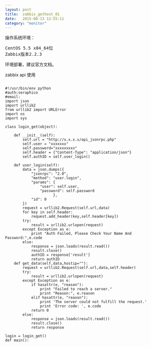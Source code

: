 ```yaml
---
layout: post
title:  zabbix_gethost_01
date:   2015-08-13 12:55:11
category: "monitor"
---
```

<p>操作系统环境：</p>
<pre>CentOS 5.5 x84_64位
Zabbix版本2.2.3
</pre>
<p>
环境部署，建议官方文档。
</p>
<p>zabbix api 使用</p>

<pre><code>
#!/usr/bin/env python
#auth:seraphico
#email:
import json
import urllib2
from urllib2 import URLError
import os
import sys

class login_get(object):

    def __init__(self):
        self.url = "http://x.x.x.x/api_jsonrpc.php"
        self.user = "xxxxxxx"
        self.password="xxxxxxxxx" 
        self.header = {"Content-Type": "application/json"}
        self.authID = self.user_login()

    def user_login(self):
        data = json.dumps({
            "jsonrpc": "2.0",
            "method": "user.login",
            "params": {
                "user": self.user,
                "password": self.password
                      },
            "id": 0
		})
        request = urllib2.Request(self.url,data)
        for key in self.header:
            request.add_header(key,self.header[key])
        try:
            result = urllib2.urlopen(request)
        except Exception as e:
            print "Auth Failed, Please Check Your Name And Password:",e.code
        else:
            response = json.loads(result.read())
            result.close()
            authID = response['result']
            return authID
    def get_data(self,data,hostip=""):
        request = urllib2.Request(self.url,data,self.header)
        try:
            result = urllib2.urlopen(request)
        except Exception as e:
            if hasattr(e, "reason"):
                print "Failed to reach a server."
                print "Reason:", e.reason
            elif hasattr(e, "reason"):
                print 'The server could not fulfill the request.'
                print 'Error code: ', e.code
            return 0
        else:
            response = json.loads(result.read())
            result.close()
            return response

login = login_get()
def main():
</code></pre>

